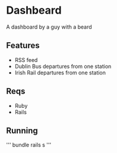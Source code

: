 # Dashbeard
A dashboard by a guy with a beard

## Features

* RSS feed
* Dublin Bus departures from one station
* Irish Rail departures from one station

## Reqs
* Ruby
* Rails

## Running
'''
bundle
rails s
'''
